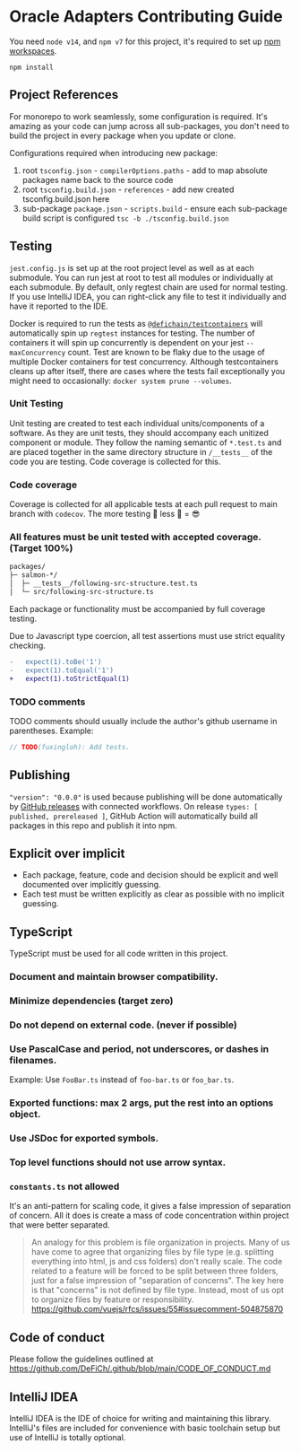 # Oracle Adapters Contributing Guide

You need `node v14`, and `npm v7` for this project, it's required to set
up [npm workspaces](https://docs.npmjs.com/cli/v7/using-npm/workspaces).

```shell
npm install
```

## Project References

For monorepo to work seamlessly, some configuration is required. It's amazing as your code can jump across all
sub-packages, you don't need to build the project in every package when you update or clone.

Configurations required when introducing new package:

1. root `tsconfig.json` - `compilerOptions.paths` - add to map absolute packages name back to the source code
2. root `tsconfig.build.json` - `references` - add new created tsconfig.build.json here
3. sub-package `package.json` - `scripts.build` - ensure each sub-package build script is
   configured `tsc -b ./tsconfig.build.json`

## Testing

`jest.config.js` is set up at the root project level as well as at each submodule. You can run jest at root to test all
modules or individually at each submodule. By default, only regtest chain are used for normal testing. If you use
IntelliJ IDEA, you can right-click any file to test it individually and have it reported to the IDE.

Docker is required to run the tests as [`@defichain/testcontainers`](./packages/testcontainers) will automatically spin
up `regtest` instances for testing. The number of containers it will spin up concurrently is dependent on your
jest `--maxConcurrency` count. Test are known to be flaky due to the usage of multiple Docker containers for test
concurrency. Although testcontainers cleans up after itself, there are cases where the tests fail exceptionally you
might need to occasionally: `docker system prune --volumes`.

### Unit Testing

Unit testing are created to test each individual units/components of a software. As they are unit tests, they should
accompany each unitized component or module. They follow the naming semantic of `*.test.ts` and are placed together in
the same directory structure in `/__tests__` of the code you are testing. Code coverage is collected for this.

### Code coverage

Coverage is collected for all applicable tests at each pull request to main branch with `codecov`. The more testing 🚀
less 🐛 = 😎

### All features must be unit tested with accepted coverage. (Target 100%)

```txt
packages/
├─ salmon-*/
│  ├─ __tests__/following-src-structure.test.ts
│  └─ src/following-src-structure.ts
```

Each package or functionality must be accompanied by full coverage testing.

Due to Javascript type coercion, all test assertions must use strict equality checking.

```diff
-   expect(1).toBe('1')
-   expect(1).toEqual('1')
+   expect(1).toStrictEqual(1)
```

### TODO comments

TODO comments should usually include the author's github username in parentheses. Example:

```ts
// TODO(fuxingloh): Add tests.
```

## Publishing

`"version": "0.0.0"` is used because publishing will be done automatically
by [GitHub releases](https://github.com/DeFiCh/oracle-adapters/releases) with connected workflows. On
release `types: [ published, prereleased ]`, GitHub Action will automatically build all packages in this repo and
publish it into npm.

## Explicit over implicit

- Each package, feature, code and decision should be explicit and well documented over implicitly guessing.
- Each test must be written explicitly as clear as possible with no implicit guessing.

## TypeScript

TypeScript must be used for all code written in this project.

### Document and maintain browser compatibility.

### Minimize dependencies (target zero)

### Do not depend on external code. (never if possible)

### Use PascalCase and period, not underscores, or dashes in filenames.

Example: Use `FooBar.ts` instead of `foo-bar.ts` or `foo_bar.ts`.

### Exported functions: max 2 args, put the rest into an options object.

### Use JSDoc for exported symbols.

### Top level functions should not use arrow syntax.

### `constants.ts` not allowed

It's an anti-pattern for scaling code, it gives a false impression of separation of concern. All it does is create a
mass of code concentration within project that were better separated.

> An analogy for this problem is file organization in projects. Many of us have come to agree that organizing files by
> file type (e.g. splitting everything into html, js and css folders) don't really scale. The code related to a feature
> will be forced to be split between three folders, just for a false impression of "separation of concerns". The key
> here is that "concerns" is not defined by file type. Instead, most of us opt to organize files by feature or
> responsibility. https://github.com/vuejs/rfcs/issues/55#issuecomment-504875870

## Code of conduct

Please follow the guidelines outlined at https://github.com/DeFiCh/.github/blob/main/CODE_OF_CONDUCT.md

## IntelliJ IDEA

IntelliJ IDEA is the IDE of choice for writing and maintaining this library. IntelliJ's files are included for
convenience with basic toolchain setup but use of IntelliJ is totally optional.
